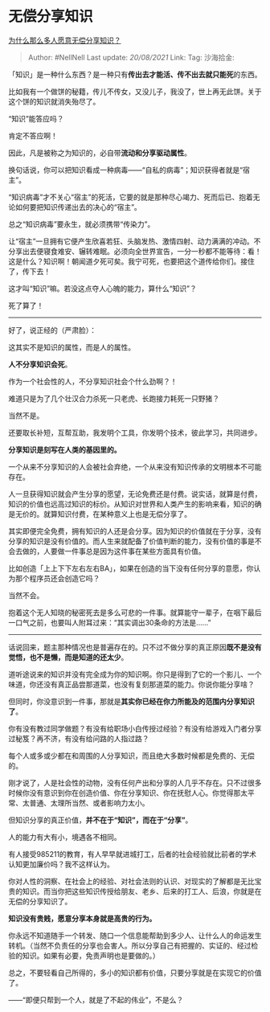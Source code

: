 # 无偿分享知识
[为什么那么多人愿意无偿分享知识？](https://www.zhihu.com/question/22624255/answer/1726492576)

> Author: #NellNell
> Last update: *20/08/2021*
> Link:
> Tag:
> 沙海拾金:

「知识」是一种什么东西？是一种只有**传出去才能活、传不出去就只能死**的东西。

比如我有一个做饼的秘籍，传儿不传女，又没儿子，我没了，世上再无此饼。关于这个饼的知识就消失殆尽了。

“知识”能答应吗？

肯定不答应啊！

因此，凡是被称之为知识的，必自带**流动和分享驱动属性**。

换句话说，你可以把知识看成一种病毒——“自私的病毒”；知识获得者就是“宿主”。

“知识病毒”才不关心“宿主”的死活，它要的就是那种尽心竭力、死而后已、抱着无论如何要把知识传递出去的决心的“宿主”。

总之“知识病毒”要永生，就必须携带“传染力”。

让“宿主”一旦拥有它便产生欣喜若狂、头脑发热、激情四射、动力满满的冲动。不分享出去便寝食难安、辗转难眠。必须向全世界宣告，一分一秒都不能等待：看！这是什么？知识啊！朝闻道夕死可矣。我宁可死，也要把这个道传给你们。接住了，传下去！

这才叫“知识”嘛。若没这点夺人心魄的能力，算什么“知识”？

死了算了！

---

好了，说正经的（严肃脸）：

这其实不是知识的属性，而是人的属性。

**人不分享知识会死**。

作为一个社会性的人，不分享知识社会个什么劲啊？！

难道只是为了几个壮汉合力杀死一只老虎、长跑接力耗死一只野猪？

当然不是。

还要取长补短，互帮互助，我发明个工具，你发明个技术，彼此学习，共同进步。

**分享知识是刻写在人类的基因里的。**

一个从来不分享知识的人会被社会弃绝，一个从来没有知识传承的文明根本不可能存在。

人一旦获得知识就会产生分享的愿望，无论免费还是付费。说实话，就算是付费，知识的价值也远高过知识的标价。从知识对世界和人类产生的影响来看，知识的确是无价的。就算知识付费，在某种意义上也是无偿分享了。

其实即便完全免费，拥有知识的人还是会分享。因为知识的价值就在于分享，没有分享的知识是没有价值的。而人生来就配备了价值判断的能力，没有价值的事是不会去做的，人要做一件事总是因为这件事在某些方面具有价值。

比如创造「上上下下左右左右BA」，如果在创造的当下没有任何分享的意愿，你认为那个程序员还会创造它吗？

当然不会。

抱着这个无人知晓的秘密死去是多么可悲的一件事。就算能守一辈子，在咽下最后一口气之前，也要叫人附耳过来：“其实调出30条命的方法是……”

---

话说回来，题主那种情况也是普遍存在的。只不过不做分享的真正原因**既不是没有觉悟，也不是懒，而是知道的还太少**。

道听途说来的知识并没有完全成为你的知识啊。你只是得到了它的一个影儿、一个味道，你还没有真正品尝那道菜，也没有复刻那道菜的能力。你说你能分享啥？

但同时，你没意识到一件事，那就是**其实你已经在你力所能及的范围内分享知识了**。

你有没有教过同学做题？有没有给职场小白传授过经验？有没有给游戏入门者分享过秘笈？再不济，有没有给问路的人指过路？

每个人或多或少都在和周围的人分享知识，而且绝大多数时候都是免费的、无偿的。

刚才说了，人是社会性的动物，没有任何产出和分享的人几乎不存在。只不过很多时候你没有意识到你在创造价值、你在分享知识、你在抚慰人心。你觉得那太平常、太普通、太理所当然、或者影响力太小。

但知识分享的真正价值，**并不在于“知识”，而在于“分享”**。

人的能力有大有小，境遇各不相同。

有人接受985211的教育，有人早早就进城打工，后者的社会经验就比前者的学术认知更加廉价吗？我不这样认为。

你对人性的洞察、在社会上的经验、对社会法则的认识、对现实的了解都是无比宝贵的知识。而当你把这些知识传授给朋友、老乡、后来的打工人、后浪，你就是在无偿的分享知识了。

**知识没有贵贱，愿意分享本身就是高贵的行为。**

你永远不知道随手一个转发、随口一个信息能帮助到多少人、让什么人的命运发生转机。（当然不负责任的分享也会害人。所以分享自己有把握的、实证的、经过检验的知识。如果有必要，免责声明也是要做的。）

总之，不要轻看自己所得的，多小的知识都有价值，只要分享就是在实现它的价值了。

——“即便只帮到一个人，就是了不起的伟业”，不是么？
